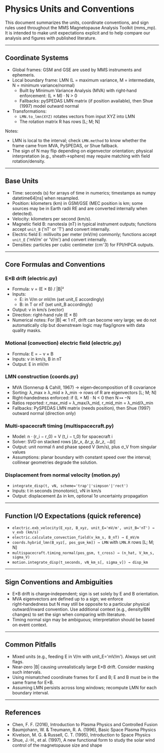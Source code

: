 # Physics Units and Conventions

This document summarizes the units, coordinate conventions, and sign rules used throughout the MMS Magnetopause Analysis Toolkit (mms_mp). It is intended to make unit expectations explicit and to help compare our analysis and figures with published literature.

---

## Coordinate Systems

- Global frames: GSM and GSE are used by MMS instruments and ephemeris.
- Local boundary frame: LMN (L = maximum variance, M = intermediate, N = minimum variance/normal)
  - Built by Minimum Variance Analysis (MVA) with right‑hand enforcement: (L × M) · N > 0
  - Fallbacks: pySPEDAS LMN matrix (if position available), then Shue (1997) model outward normal
- Transformations:
  - `LMN.to_lmn(XYZ)` rotates vectors from input XYZ into LMN
  - The rotation matrix R has rows [L; M; N]

Notes:
- LMN is local to the interval; check `LMN.method` to know whether the frame came from MVA, PySPEDAS, or Shue fallback.
- The sign of N may flip depending on eigenvector orientation; physical interpretation (e.g., sheath→sphere) may require matching with field rotation/density.

---

## Base Units

- Time: seconds (s) for arrays of time in numerics; timestamps as numpy datetime64[ns] when resampled.
- Position: kilometers (km) in GSM/GSE (MEC position is km; some sources may be in Earth radii RE and are converted internally when detected).
- Velocity: kilometers per second (km/s).
- Magnetic field B: nanotesla (nT) in typical instrument outputs; functions accept `unit_B` ('nT' or 'T') and convert internally.
- Electric field E: millivolts per meter (mV/m) commonly; functions accept `unit_E` ('mV/m' or 'V/m') and convert internally.
- Densities: particles per cubic centimeter (cm⁻3) for FPI/HPCA outputs.

---

## Core Formulas and Conventions

### E×B drift (electric.py)

- Formula: v = (E × B) / |B|²
- Inputs:
  - E: in V/m or mV/m (set unit_E accordingly)
  - B: in T or nT (set unit_B accordingly)
- Output: v in km/s (vector)
- Direction: right‑hand rule (E × B)
- Numerical notes: For |B| ≪ 1 nT, drift can become very large; we do not automatically clip but downstream logic may flag/ignore with data quality masks.

### Motional (convection) electric field (electric.py)

- Formula: E = − v × B
- Inputs: v in km/s, B in nT
- Output: E in mV/m

### LMN construction (coords.py)

- MVA (Sonnerup & Cahill, 1967) → eigen‑decomposition of B covariance
- Sorting: λ_max ≥ λ_mid ≥ λ_min → rows of R are eigenvectors [L; M; N]
- Right‑handedness enforced: if (L × M) · N < 0 then N ↦ −N
- Ratios reported: r_max_mid = λ_max/λ_mid, r_mid_min = λ_mid/λ_min
- Fallbacks: PySPEDAS LMN matrix (needs position), then Shue (1997) outward normal (direction only)

### Multi‑spacecraft timing (multispacecraft.py)

- Model: n · (r_i − r_0) = V (t_i − t_0) for spacecraft i
- Solver: SVD on stacked rows [Δr_x, Δr_y, Δr_z, −Δt]
- Output: unit normal n̂ and phase speed V (km/s), plus σ_V from singular values
- Assumptions: planar boundary with constant speed over the interval; collinear geometries degrade the solution.

### Displacement from normal velocity (motion.py)

- `integrate_disp(t, vN, scheme='trap'|'simpson'|'rect')`
- Inputs: t in seconds (monotonic), vN in km/s
- Output: displacement Δs in km, optional 1σ uncertainty propagation

---

## Function I/O Expectations (quick reference)

- `electric.exb_velocity(E_xyz, B_xyz, unit_E='mV/m', unit_B='nT') → v_exb (km/s)`
- `electric.calculate_convection_field(v_km_s, B_nT) → E_mV/m`
- `coords.hybrid_lmn(B_xyz[, pos_gsm_km]) → LMN` with `LMN.R` rows [L; M; N]
- `multispacecraft.timing_normal(pos_gsm, t_cross) → (n_hat, V_km_s, sigma_V)`
- `motion.integrate_disp(t_seconds, vN_km_s[, sigma_v]) → disp_km`

---

## Sign Conventions and Ambiguities

- E×B drift is charge‑independent; sign is set solely by E and B orientation.
- MVA eigenvectors are defined up to a sign; we enforce right‑handedness but N may still be opposite to a particular physical outward/inward convention. Use additional context (e.g., density/BN changes) to set the sign when comparing with literature.
- Timing normal sign may be ambiguous; interpretation should be based on event context.

---

## Common Pitfalls

- Mixed units (e.g., feeding E in V/m with unit_E='mV/m'). Always set unit flags.
- Near‑zero |B| causing unrealistically large E×B drift. Consider masking such intervals.
- Using mismatched coordinate frames for E and B; E and B must be in the same frame for E×B.
- Assuming LMN persists across long windows; recompute LMN for each boundary interval.

---

## References

- Chen, F. F. (2016), Introduction to Plasma Physics and Controlled Fusion
- Baumjohann, W. & Treumann, R. A. (1996), Basic Space Plasma Physics
- Kivelson, M. G. & Russell, C. T. (1995), Introduction to Space Physics
- Shue, J.-H., et al. (1997), A new functional form to study the solar wind control of the magnetopause size and shape
